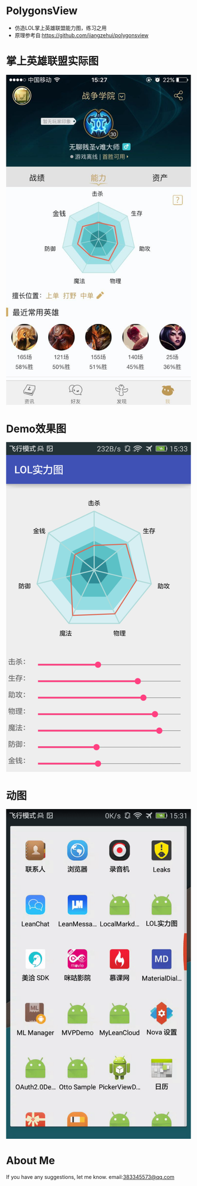 # PolygonsView
- 仿造LOL掌上英雄联盟能力图，练习之用
- 原理参考自:https://github.com/jiangzehui/polygonsview

# 掌上英雄联盟实际图
![image](https://github.com/VK2012/PolygonsView/raw/master/photo/lol.jpg ) 

# Demo效果图
![image](https://github.com/VK2012/PolygonsView/blob/master/photo/Screenshot_2016-10-21-15-33-36.png)

# 动图
![image](https://github.com/VK2012/PolygonsView/raw/master/photo/p1.gif)

# About Me
If you have any suggestions, let me know.
email:383345573@qq.com
